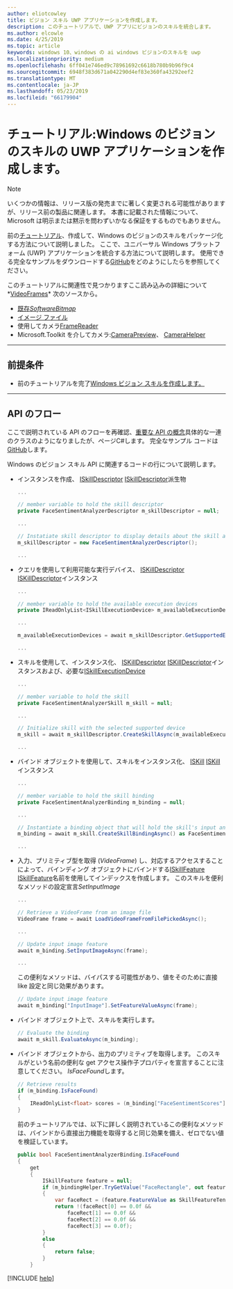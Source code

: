 ```yaml
---
author: eliotcowley
title: ビジョン スキル UWP アプリケーションを作成します。
description: このチュートリアルで、UWP アプリにビジョンのスキルを統合します。
ms.author: elcowle
ms.date: 4/25/2019
ms.topic: article
keywords: windows 10、windows の ai windows ビジョンのスキルを uwp
ms.localizationpriority: medium
ms.openlocfilehash: 6ff041e746ed9c78961692c6618b780b9b96f9c4
ms.sourcegitcommit: 6948f383d671a042290d4ef83e360fa43292eef2
ms.translationtype: MT
ms.contentlocale: ja-JP
ms.lasthandoff: 05/23/2019
ms.locfileid: "66179904"
---
```

# <a name="tutorial-create-a-windows-vision-skill-uwp-application"></a>チュートリアル:Windows のビジョンのスキルの UWP アプリケーションを作成します。

> [!NOTE]
> いくつかの情報は、リリース版の発売までに著しく変更される可能性がありますが、リリース前の製品に関連します。 本書に記載された情報について、Microsoft は明示または黙示を問わずいかなる保証をするものでもありません。

前の[チュートリアル](tutorial.md)、作成して、Windows のビジョンのスキルをパッケージ化する方法について説明しました。 ここで、ユニバーサル Windows プラットフォーム (UWP) アプリケーションを統合する方法について説明します。 使用できる完全なサンプルをダウンロードする[GitHub](https://github.com/Microsoft/WindowsVisionSkillsPreview/tree/master/samples/SentimentAnalyzerCustomSkill)をどのようにしたらを参照してください。

このチュートリアルに関連性で見つかりますここ読み込みの詳細について*[VideoFrames](https://docs.microsoft.com/uwp/api/Windows.Media.VideoFrame)* 次のソースから。
- [既存*SoftwareBitmap*](https://docs.microsoft.com/uwp/api/windows.media.videoframe.createwithsoftwarebitmap#Windows_Media_VideoFrame_CreateWithSoftwareBitmap_Windows_Graphics_Imaging_SoftwareBitmap_)
- [イメージ ファイル](https://docs.microsoft.com/windows/uwp/audio-video-camera/imaging#create-a-softwarebitmap-from-an-image-file-with-bitmapdecoder)
- 使用してカメラ[FrameReader](https://docs.microsoft.com/windows/uwp/audio-video-camera/process-media-frames-with-mediaframereader)
- Microsoft.Toolkit を介してカメラ:[CameraPreview](https://docs.microsoft.com/windows/communitytoolkit/controls/camerapreview)、 [CameraHelper](https://docs.microsoft.com/windows/communitytoolkit/helpers/camerahelper)

---
## <a name="prerequisites"></a>前提条件

- 前のチュートリアルを完了[Windows ビジョン スキルを作成します。](tutorial.md)
---

## <a name="api-flow"></a>API のフロー
ここで説明されている API のフローを再確認、[重要な API の概念](important-api-concepts.md#APIFlow)具体的な一連のクラスのようになりましたが、ページC#します。 完全なサンプル コードは[GitHub](https://github.com/Microsoft/WindowsVisionSkillsPreview/blob/master/samples/SentimentAnalyzerCustomSkill/cs/FaceSentimentAnalysisTestApp/MainPage.xaml.cs)します。 

Windows のビジョン スキル API に関連するコードの行について説明します。 

+ インスタンスを作成、 [ISkillDescriptor] [ ISkillDescriptor]派生物

    ```csharp
    ...
    
    // member variable to hold the skill descriptor
    private FaceSentimentAnalyzerDescriptor m_skillDescriptor = null;
    
    ...
    
    // Instatiate skill descriptor to display details about the skill and populate UI
    m_skillDescriptor = new FaceSentimentAnalyzerDescriptor();

    ...
    ```

+ クエリを使用して利用可能な実行デバイス、 [ISKillDescriptor] [ ISKillDescriptor]インスタンス
    ```csharp
    ...
    
    // member variable to hold the available execution devices
    private IReadOnlyList<ISkillExecutionDevice> m_availableExecutionDevices = null;
    
    ...
    
    m_availableExecutionDevices = await m_skillDescriptor.GetSupportedExecutionDevicesAsync();

    ...
    ```

+ スキルを使用して、インスタンス化、 [ISKillDescriptor] [ ISKillDescriptor]インスタンスおよび、必要な[ISkillExecutionDevice][ISkillExecutionDevice]
    ```csharp
    ...
    
    // member variable to hold the skill
    private FaceSentimentAnalyzerSkill m_skill = null;
    
    ...
    
    // Initialize skill with the selected supported device
    m_skill = await m_skillDescriptor.CreateSkillAsync(m_availableExecutionDevices[UISkillExecutionDevices.SelectedIndex]) as FaceSentimentAnalyzerSkill;

    ...
    ```

+ バインド オブジェクトを使用して、スキルをインスタンス化、 [ISKill] [ ISKill]インスタンス
    ```csharp
    ...
    
    // member variable to hold the skill binding
    private FaceSentimentAnalyzerBinding m_binding = null;
    
    ...
    
   // Instantiate a binding object that will hold the skill's input and output resource
   m_binding = await m_skill.CreateSkillBindingAsync() as FaceSentimentAnalyzerBinding;

    ...
    ```

+ 入力、プリミティブ型を取得 (*VideoFrame*) し、対応するアクセスすることによって、バインディング オブジェクトにバインドする[ISkillFeature] [ ISkillFeature]名前を使用してインデックスを作成します。 このスキルを便利なメソッドの設定宣言*SetInputImage*
    ```csharp
    ...

    // Retrieve a VideoFrame from an image file
    VideoFrame frame = await LoadVideoFrameFromFilePickedAsync();

    ...

    // Update input image feature
    await m_binding.SetInputImageAsync(frame);

    ...
    ```
    この便利なメソッドは、バイパスする可能性があり、値をそのために直接 like 設定と同じ効果があります。

    ```csharp
    // Update input image feature
    await m_binding["InputImage"].SetFeatureValueAsync(frame);
    ```

+ バインド オブジェクト上で、スキルを実行します。
    ```csharp
    // Evaluate the binding
    await m_skill.EvaluateAsync(m_binding);
    ```

+ バインド オブジェクトから、出力のプリミティブを取得します。 このスキルがという名前の便利な get アクセス操作子プロパティを宣言することに注意してください。 *IsFaceFound*します。
    ```csharp
    // Retrieve results
    if (m_binding.IsFaceFound)
    {
        IReadOnlyList<float> scores = (m_binding["FaceSentimentScores"].FeatureValue as SkillFeatureTensorFloatValue).GetAsVectorView();
    }
    ```

    前のチュートリアルでは、以下に詳しく説明されているこの便利なメソッドは、バインドから直接出力機能を取得すると同じ効果を備え、ゼロでない値を検証しています。

    ```csharp
    public bool FaceSentimentAnalyzerBinding.IsFaceFound
    {
        get
        {
            ISkillFeature feature = null;
            if (m_bindingHelper.TryGetValue("FaceRectangle", out feature))
            {
                var faceRect = (feature.FeatureValue as SkillFeatureTensorFloatValue).GetAsVectorView();
                return !(faceRect[0] == 0.0f &&
                    faceRect[1] == 0.0f &&
                    faceRect[2] == 0.0f &&
                    faceRect[3] == 0.0f);
            }
            else
            {
                return false;
            }
        }
    ```



[!INCLUDE [help](../includes/get-help-vision.md)]

[SkillInterfacePreview]: https://docs.microsoft.com/dotnet/api/microsoft.ai.skills.skillinterfacepreview

[ISkillDescriptor]: https://docs.microsoft.com/dotnet/api/microsoft.ai.skills.skillinterfacepreview.iskilldescriptor

[ISkill]: https://docs.microsoft.com/dotnet/api/microsoft.ai.skills.skillinterfacepreview.iskill

[ISkillBinding]: https://docs.microsoft.com/dotnet/api/microsoft.ai.skills.skillinterfacepreview.iskillbinding

[ISkillExecutionDevice]: https://docs.microsoft.com/dotnet/api/microsoft.ai.skills.skillinterfacepreview.iskillexecutiondevice

[ISkillFeature]: https://docs.microsoft.com/dotnet/api/microsoft.ai.skills.skillinterfacepreview.iskillfeature

[ISkillFeatureValue]: https://docs.microsoft.com/dotnet/api/microsoft.ai.skills.skillinterfacepreview.iskillfeaturevalue
